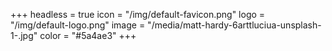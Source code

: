 +++
headless = true
icon = "/img/default-favicon.png"
logo = "/img/default-logo.png"
image = "/media/matt-hardy-6arttluciua-unsplash-1-.jpg"
color = "#5a4ae3"
+++
